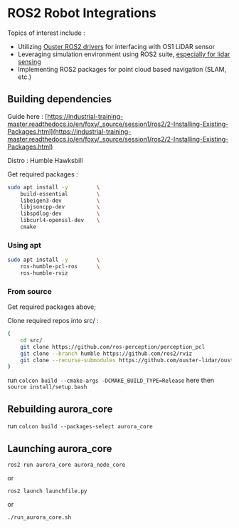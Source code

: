 # ROS2 Robot Integrations

Topics of interest include :
- Utilizing [Ouster ROS2 drivers](https://github.com/ouster-lidar/ouster-ros/tree/master) for interfacing with OS1 LiDAR sensor
- Leveraging simulation environment using ROS2 suite, [especially for lidar sensing](https://wilselby.com/2019/05/simulating-an-ouster-os-1-lidar-sensor-in-ros-gazebo-and-rviz/)
- Implementing ROS2 packages for point cloud based navigation (SLAM, etc.)

## Building dependencies

Guide here : [https://industrial-training-master.readthedocs.io/en/foxy/_source/session1/ros2/2-Installing-Existing-Packages.html](https://industrial-training-master.readthedocs.io/en/foxy/_source/session1/ros2/2-Installing-Existing-Packages.html)

Distro : Humble Hawksbill

Get required packages :

```bash
sudo apt install -y         \
    build-essential         \
    libeigen3-dev           \
    libjsoncpp-dev          \
    libspdlog-dev           \
    libcurl4-openssl-dev    \
    cmake
```

### Using apt 

```bash
sudo apt install -y         \
    ros-humble-pcl-ros      \
    ros-humble-rviz
```

### From source

Get required packages above;

Clone required repos into src/ :
```bash
(
    cd src/
    git clone https://github.com/ros-perception/perception_pcl
    git clone --branch humble https://github.com/ros2/rviz
    git clone --recurse-submodules https://github.com/ouster-lidar/ouster-ros.git
)
```

run `colcon build --cmake-args -DCMAKE_BUILD_TYPE=Release` here then `source install/setup.bash`

## Rebuilding aurora_core

run `colcon build --packages-select aurora_core`

## Launching aurora_core

`ros2 run aurora_core aurora_node_core`

or

`ros2 launch launchfile.py`

or

`./run_aurora_core.sh`
